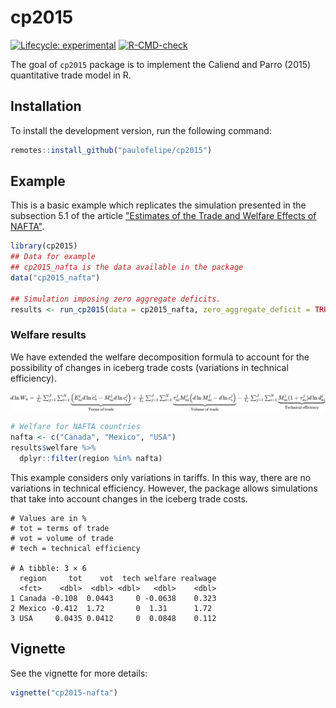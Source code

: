 
# cp2015

<!-- badges: start -->
[![Lifecycle: experimental](https://img.shields.io/badge/lifecycle-experimental-orange.svg)](https://lifecycle.r-lib.org/articles/stages.html#experimental)
[![R-CMD-check](https://github.com/paulofelipe/cp2015/workflows/R-CMD-check/badge.svg)](https://github.com/paulofelipe/cp2015/actions)
<!-- badges: end -->

The goal of `cp2015` package is to implement the Caliend and Parro (2015) quantitative trade model in R.

## Installation

To install the development version, run the following command:

``` r
remotes::install_github("paulofelipe/cp2015")
```

## Example

This is a basic example which replicates the simulation presented in the subsection 5.1 of the article ["Estimates of the Trade and Welfare Effects of NAFTA"](https://academic.oup.com/restud/article/82/1/1/1547758).

```r
library(cp2015)
## Data for example
## cp2015_nafta is the data available in the package 
data("cp2015_nafta")

## Simulation imposing zero aggregate deficits.
results <- run_cp2015(data = cp2015_nafta, zero_aggregate_deficit = TRUE)
```

### Welfare results

We have extended the welfare decomposition formula to account for the possibility of changes in iceberg trade costs (variations in technical efficiency).

<!-- $d \ln W_n = \frac{1}{I_n}\sum_{j = 1}^J\sum_{i = 1}^N \underbrace{\left(E_{ni}^j d \ln c_n^j - M_{ni}^j d \ln c_i^j \right)}_{\text{Terms of trade}} + \frac{1}{I_n} \sum_{j = 1}^J\sum_{i = 1}^N \underbrace{\tau_{ni}^ j M_{ni}^j \left(d \ln M_{ni}^j - d \ln c_i^j \right)}_{\text{Volume of trade}} - \frac{1}{I_n} \sum_{j = 1}^J\sum_{i = 1}^N \underbrace{M_{ni}^j (1 + \tau_{ni}^j) d \ln d_{ni}^j}_{\text{Technical efficiency}}$ --> <img style="transform: translateY(0.1em); background: white;" src="svg/9jtcFFupyB.svg">

```r
# Welfare for NAFTA countries
nafta <- c("Canada", "Mexico", "USA")
results$welfare %>%
  dplyr::filter(region %in% nafta)
```

This example considers only variations in tariffs. In this way, there are no variations in technical efficiency. However, the package allows simulations that take into account changes in the iceberg trade costs.

```
# Values are in %
# tot = terms of trade
# vot = volume of trade
# tech = technical efficiency

# A tibble: 3 × 6
  region     tot    vot  tech welfare realwage
  <fct>    <dbl>  <dbl> <dbl>   <dbl>    <dbl>
1 Canada -0.108  0.0443     0 -0.0638    0.323
2 Mexico -0.412  1.72       0  1.31      1.72 
3 USA     0.0435 0.0412     0  0.0848    0.112
```


## Vignette

See the vignette for more details:
```r
vignette("cp2015-nafta")
```